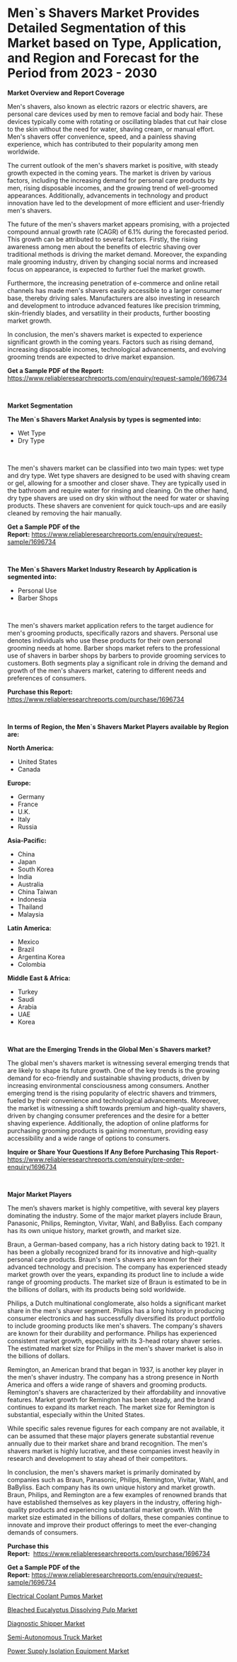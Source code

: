 <p><h1>Men`s Shavers Market Provides Detailed Segmentation of this Market based on Type, Application, and Region and Forecast for the Period from 2023 - 2030</h1></p><p><strong>Market Overview and Report Coverage</strong></p>
<p><p>Men's shavers, also known as electric razors or electric shavers, are personal care devices used by men to remove facial and body hair. These devices typically come with rotating or oscillating blades that cut hair close to the skin without the need for water, shaving cream, or manual effort. Men's shavers offer convenience, speed, and a painless shaving experience, which has contributed to their popularity among men worldwide.</p><p>The current outlook of the men's shavers market is positive, with steady growth expected in the coming years. The market is driven by various factors, including the increasing demand for personal care products by men, rising disposable incomes, and the growing trend of well-groomed appearances. Additionally, advancements in technology and product innovation have led to the development of more efficient and user-friendly men's shavers.</p><p>The future of the men's shavers market appears promising, with a projected compound annual growth rate (CAGR) of 6.1% during the forecasted period. This growth can be attributed to several factors. Firstly, the rising awareness among men about the benefits of electric shaving over traditional methods is driving the market demand. Moreover, the expanding male grooming industry, driven by changing social norms and increased focus on appearance, is expected to further fuel the market growth.</p><p>Furthermore, the increasing penetration of e-commerce and online retail channels has made men's shavers easily accessible to a larger consumer base, thereby driving sales. Manufacturers are also investing in research and development to introduce advanced features like precision trimming, skin-friendly blades, and versatility in their products, further boosting market growth.</p><p>In conclusion, the men's shavers market is expected to experience significant growth in the coming years. Factors such as rising demand, increasing disposable incomes, technological advancements, and evolving grooming trends are expected to drive market expansion.</p></p>
<p><strong>Get a Sample PDF of the Report:</strong> <a href="https://www.reliableresearchreports.com/enquiry/request-sample/1696734">https://www.reliableresearchreports.com/enquiry/request-sample/1696734</a></p>
<p>&nbsp;</p>
<p><strong>Market Segmentation</strong></p>
<p><strong>The Men`s Shavers Market Analysis by types is segmented into:</strong></p>
<p><ul><li>Wet Type</li><li>Dry Type</li></ul></p>
<p>&nbsp;</p>
<p><p>The men's shavers market can be classified into two main types: wet type and dry type. Wet type shavers are designed to be used with shaving cream or gel, allowing for a smoother and closer shave. They are typically used in the bathroom and require water for rinsing and cleaning. On the other hand, dry type shavers are used on dry skin without the need for water or shaving products. These shavers are convenient for quick touch-ups and are easily cleaned by removing the hair manually.</p></p>
<p><strong>Get a Sample PDF of the Report:</strong>&nbsp;<a href="https://www.reliableresearchreports.com/enquiry/request-sample/1696734">https://www.reliableresearchreports.com/enquiry/request-sample/1696734</a></p>
<p>&nbsp;</p>
<p><strong>The Men`s Shavers Market Industry Research by Application is segmented into:</strong></p>
<p><ul><li>Personal Use</li><li>Barber Shops</li></ul></p>
<p>&nbsp;</p>
<p><p>The men's shavers market application refers to the target audience for men's grooming products, specifically razors and shavers. Personal use denotes individuals who use these products for their own personal grooming needs at home. Barber shops market refers to the professional use of shavers in barber shops by barbers to provide grooming services to customers. Both segments play a significant role in driving the demand and growth of the men's shavers market, catering to different needs and preferences of consumers.</p></p>
<p><strong>Purchase this Report:</strong>&nbsp; <a href="https://www.reliableresearchreports.com/purchase/1696734">https://www.reliableresearchreports.com/purchase/1696734</a></p>
<p>&nbsp;</p>
<p><strong>In terms of Region, the Men`s Shavers Market Players available by Region are:</strong></p>
<p>
    <p> <strong> North America: </strong>
        <ul>
            <li>United States</li>
            <li>Canada</li>
        </ul>
        </p> 
    <p> <strong> Europe: </strong>
        <ul>
            <li>Germany</li>
            <li>France</li>
            <li>U.K.</li>
            <li>Italy</li>
            <li>Russia</li>
        </ul>
        </p> 
    <p> <strong> Asia-Pacific: </strong>
        <ul>
            <li>China</li>
            <li>Japan</li>
            <li>South Korea</li>
            <li>India</li>
            <li>Australia</li>
            <li>China Taiwan</li>
            <li>Indonesia</li>
            <li>Thailand</li>
            <li>Malaysia</li>
        </ul>
        </p> 
    <p> <strong> Latin America: </strong>
        <ul>
            <li>Mexico</li>
            <li>Brazil</li>
            <li>Argentina Korea</li>
            <li>Colombia</li>
        </ul>
        </p> 
    <p> <strong> Middle East & Africa: </strong>
        <ul>
            <li>Turkey</li>
            <li>Saudi</li>
            <li>Arabia</li>
            <li>UAE</li>
            <li>Korea</li>
        </ul>
    </p>
    </p>
<p>&nbsp;</p>
<p><strong>What are the Emerging Trends in the Global Men`s Shavers market?</strong></p>
<p><p>The global men's shavers market is witnessing several emerging trends that are likely to shape its future growth. One of the key trends is the growing demand for eco-friendly and sustainable shaving products, driven by increasing environmental consciousness among consumers. Another emerging trend is the rising popularity of electric shavers and trimmers, fueled by their convenience and technological advancements. Moreover, the market is witnessing a shift towards premium and high-quality shavers, driven by changing consumer preferences and the desire for a better shaving experience. Additionally, the adoption of online platforms for purchasing grooming products is gaining momentum, providing easy accessibility and a wide range of options to consumers.</p></p>
<p><strong>Inquire or Share Your Questions If Any Before Purchasing This Report</strong>- <a href="https://www.reliableresearchreports.com/enquiry/pre-order-enquiry/1696734">https://www.reliableresearchreports.com/enquiry/pre-order-enquiry/1696734</a></p>
<p>&nbsp;</p>
<p><strong>Major Market Players</strong></p>
<p><p>The men’s shavers market is highly competitive, with several key players dominating the industry. Some of the major market players include Braun, Panasonic, Philips, Remington, Vivitar, Wahl, and BaByliss. Each company has its own unique history, market growth, and market size.</p><p>Braun, a German-based company, has a rich history dating back to 1921. It has been a globally recognized brand for its innovative and high-quality personal care products. Braun's men's shavers are known for their advanced technology and precision. The company has experienced steady market growth over the years, expanding its product line to include a wide range of grooming products. The market size of Braun is estimated to be in the billions of dollars, with its products being sold worldwide.</p><p>Philips, a Dutch multinational conglomerate, also holds a significant market share in the men's shaver segment. Philips has a long history in producing consumer electronics and has successfully diversified its product portfolio to include grooming products like men's shavers. The company's shavers are known for their durability and performance. Philips has experienced consistent market growth, especially with its 3-head rotary shaver series. The estimated market size for Philips in the men's shaver market is also in the billions of dollars.</p><p>Remington, an American brand that began in 1937, is another key player in the men's shaver industry. The company has a strong presence in North America and offers a wide range of shavers and grooming products. Remington's shavers are characterized by their affordability and innovative features. Market growth for Remington has been steady, and the brand continues to expand its market reach. The market size for Remington is substantial, especially within the United States.</p><p>While specific sales revenue figures for each company are not available, it can be assumed that these major players generate substantial revenue annually due to their market share and brand recognition. The men's shavers market is highly lucrative, and these companies invest heavily in research and development to stay ahead of their competitors.</p><p>In conclusion, the men's shavers market is primarily dominated by companies such as Braun, Panasonic, Philips, Remington, Vivitar, Wahl, and BaByliss. Each company has its own unique history and market growth. Braun, Philips, and Remington are a few examples of renowned brands that have established themselves as key players in the industry, offering high-quality products and experiencing substantial market growth. With the market size estimated in the billions of dollars, these companies continue to innovate and improve their product offerings to meet the ever-changing demands of consumers.</p></p>
<p><strong>Purchase this Report:</strong>&nbsp;&nbsp;<a href="https://www.reliableresearchreports.com/purchase/1696734">https://www.reliableresearchreports.com/purchase/1696734</a></p>
<p></p>
<p><strong>Get a Sample PDF of the Report:</strong>&nbsp;<a href="https://www.reliableresearchreports.com/enquiry/request-sample/1696734">https://www.reliableresearchreports.com/enquiry/request-sample/1696734</a></p>
<p><p><a href="https://www.linkedin.com/pulse/electrical-coolant-pumps-market-challenges-opportunities-growth-kiiff/">Electrical Coolant Pumps Market</a></p><p><a href="https://github.com/gdfhhhj/Market-Research-Report-List-1/blob/main/bleached-eucalyptus-dissolving-pulp-market.md">Bleached Eucalyptus Dissolving Pulp Market</a></p><p><a href="https://medium.com/@brayanborer/analyzing-diagnostic-shipper-market-global-industry-perspective-and-forecast-2023-to-2030-597760c27522">Diagnostic Shipper Market</a></p><p><a href="https://www.linkedin.com/pulse/semi-autonomous-truck-market-research-report-provides-bz8cf/">Semi-Autonomous Truck Market</a></p><p><a href="https://medium.com/@royallittel2023/power-supply-isolation-equipment-market-size-market-outlook-and-market-forecast-2023-to-2030-7c79a0ff152a">Power Supply Isolation Equipment Market</a></p></p>